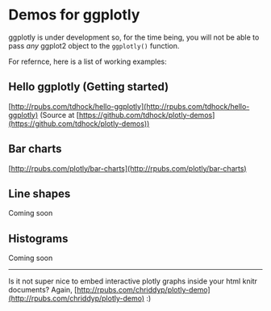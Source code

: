 Demos for ggplotly
===

ggplotly is under development so, for the time being, you will not be able to
pass *any* ggplot2 object to the `ggplotly()` function.

For refernce, here is a list of working examples:

Hello ggplotly (Getting started)
---
[http://rpubs.com/tdhock/hello-ggplotly](http://rpubs.com/tdhock/hello-ggplotly)
(Source at [https://github.com/tdhock/plotly-demos](https://github.com/tdhock/plotly-demos))

Bar charts
---
[http://rpubs.com/plotly/bar-charts](http://rpubs.com/plotly/bar-charts)

Line shapes
---
Coming soon

Histograms
---
Coming soon

---------

Is it not super nice to embed interactive plotly graphs inside your html knitr documents?
Again, [http://rpubs.com/chriddyp/plotly-demo](http://rpubs.com/chriddyp/plotly-demo) :)


